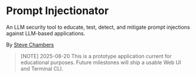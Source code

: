 # Prompt Injectionator
An LLM security tool to educate, test, detect, and mitigate prompt injections against LLM-based applications.

By [Steve Chambers](https://www.linkedin.com/in/steviechambers/)

> [NOTE]
> 2025-08-20 This is a prototype application current for educational purposes. Future milestones will ship a usable Web UI and Terminal CLI.
